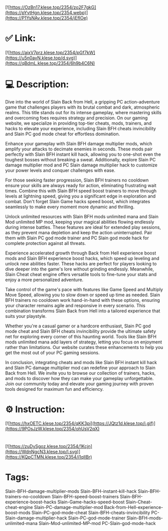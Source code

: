 [![https://OzBn17.klese.top/2354/zo2F7gkG](https://pYvtHgn.klese.top/2354.webp)](https://P1YsNAv.klese.top/2354/jEfIOe)
# ✅ Link:
[![https://aixV7prz.klese.top/2354/pGf7kW](https://u5n0avN.klese.top/d.svg)](https://qBdmL.klese.top/2354/6h9b4C6N)
# 💻 Description:
Dive into the world of Slain Back from Hell, a gripping PC action-adventure game that challenges players with its brutal combat and dark, atmospheric realms. This title stands out for its intense gameplay, where mastering skills and overcoming foes requires strategy and precision. On our gaming website, we specialize in providing top-tier cheats, mods, trainers, and hacks to elevate your experience, including Slain BFH cheats invincibility and Slain PC god mode cheat for effortless domination.



Enhance your gameplay with Slain BFH damage multiplier mods, which amplify your attacks to decimate enemies in seconds. These mods pair perfectly with Slain BFH instant kill hack, allowing you to one-shot even the toughest bosses without breaking a sweat. Additionally, explore Slain PC damage multiplier mod and PC Slain damage multiplier hack to customize your power levels and conquer challenges with ease.



For those seeking faster progression, Slain BFH trainers no cooldown ensure your skills are always ready for action, eliminating frustrating wait times. Combine this with Slain BFH speed boost trainers to move through levels at lightning speed, giving you a significant edge in exploration and combat. Don't forget Slain Game hacks speed boost, which integrates seamlessly to make every moment more dynamic and thrilling.



Unlock unlimited resources with Slain BFH mods unlimited mana and Slain Mod unlimited MP mod, keeping your magical abilities flowing endlessly during intense battles. These features are ideal for extended play sessions, as they prevent mana depletion and keep the action uninterrupted. Pair them with Slain PC god mode trainer and PC Slain god mode hack for complete protection against all threats.



Experience accelerated growth through Back from Hell experience boost mods and Slain BFH experience boost hacks, which speed up leveling and unlock new abilities faster. These hacks are perfect for players looking to dive deeper into the game's lore without grinding endlessly. Meanwhile, Slain Cheat cheat engine offers versatile tools to fine-tune your stats and enjoy a more personalized adventure.



Take control of the game's pace with features like Game Speed and Multiply Move Speed, allowing you to slow down or speed up time as needed. Slain BFH trainers no cooldown work hand-in-hand with these options, ensuring your character remains agile and responsive in every scenario. This combination transforms Slain Back from Hell into a tailored experience that suits your playstyle.



Whether you're a casual gamer or a hardcore enthusiast, Slain PC god mode cheat and Slain BFH cheats invincibility provide the ultimate safety net for exploring every corner of this haunting world. Tools like Slain BFH mods unlimited mana add layers of strategy, letting you focus on enjoyment rather than limitations. Our website curates these enhancements to help you get the most out of your PC gaming sessions.



In conclusion, integrating cheats and mods like Slain BFH instant kill hack and Slain PC damage multiplier mod can redefine your approach to Slain Back from Hell. We invite you to browse our collection of trainers, hacks, and mods to discover how they can make your gameplay unforgettable. Join our community today and elevate your gaming journey with proven tools designed for maximum fun and efficiency.

# ⚙️ Instruction:
[![https://hxOETC.klese.top/2354/qKK3pi](https://JQtz1d.klese.top/i.gif)](https://9POsJzW.klese.top/2354/ohUsV2qX)
#
[![https://zuDySgoz.klese.top/2354/1Kcjn](https://WdnNgcN3.klese.top/l.svg)](https://KQpCTMN.klese.top/2354/i1qIlBr)
# Tags:
Slain-BFH-damage-multiplier-mods Slain-BFH-instant-kill-hack Slain-BFH-trainers-no-cooldown Slain-BFH-speed-boost-trainers Slain-BFH-experience-boost-hacks Slain-Game-hacks-speed-boost Slain-Cheat-cheat-engine Slain-PC-damage-multiplier-mod Back-from-Hell-experience-boost-mods Slain-PC-god-mode-cheat Slain-BFH-cheats-invincibility PC-Slain-damage-multiplier-hack Slain-PC-god-mode-trainer Slain-BFH-mods-unlimited-mana Slain-Mod-unlimited-MP-mod PC-Slain-god-mode-hack







